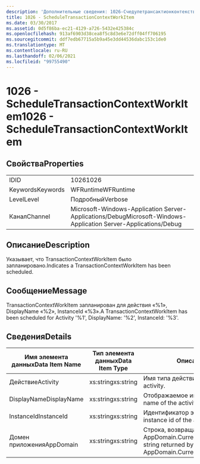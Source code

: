 ```yaml
---
description: 'Дополнительные сведения: 1026-Счедулетрансактионконтекстворкитем'
title: 1026 - ScheduleTransactionContextWorkItem
ms.date: 03/30/2017
ms.assetid: 0d5f86ba-ec21-4129-a726-5432e425384c
ms.openlocfilehash: 913af6903d38cea8f5c8d3e6e72dff04ff706195
ms.sourcegitcommit: ddf7edb67715a5b9a45e3dd44536dabc153c1de0
ms.translationtype: MT
ms.contentlocale: ru-RU
ms.lasthandoff: 02/06/2021
ms.locfileid: "99755490"
---
```

# <a name="1026---scheduletransactioncontextworkitem"></a><span data-ttu-id="a52a6-103">1026 - ScheduleTransactionContextWorkItem</span><span class="sxs-lookup"><span data-stu-id="a52a6-103">1026 - ScheduleTransactionContextWorkItem</span></span>

## <a name="properties"></a><span data-ttu-id="a52a6-104">Свойства</span><span class="sxs-lookup"><span data-stu-id="a52a6-104">Properties</span></span>  
  
|||  
|-|-|  
|<span data-ttu-id="a52a6-105">ID</span><span class="sxs-lookup"><span data-stu-id="a52a6-105">ID</span></span>|<span data-ttu-id="a52a6-106">1026</span><span class="sxs-lookup"><span data-stu-id="a52a6-106">1026</span></span>|  
|<span data-ttu-id="a52a6-107">Keywords</span><span class="sxs-lookup"><span data-stu-id="a52a6-107">Keywords</span></span>|<span data-ttu-id="a52a6-108">WFRuntime</span><span class="sxs-lookup"><span data-stu-id="a52a6-108">WFRuntime</span></span>|  
|<span data-ttu-id="a52a6-109">Level</span><span class="sxs-lookup"><span data-stu-id="a52a6-109">Level</span></span>|<span data-ttu-id="a52a6-110">Подробный</span><span class="sxs-lookup"><span data-stu-id="a52a6-110">Verbose</span></span>|  
|<span data-ttu-id="a52a6-111">Канал</span><span class="sxs-lookup"><span data-stu-id="a52a6-111">Channel</span></span>|<span data-ttu-id="a52a6-112">Microsoft-Windows-Application Server-Applications/Debug</span><span class="sxs-lookup"><span data-stu-id="a52a6-112">Microsoft-Windows-Application Server-Applications/Debug</span></span>|  
  
## <a name="description"></a><span data-ttu-id="a52a6-113">Описание</span><span class="sxs-lookup"><span data-stu-id="a52a6-113">Description</span></span>  

 <span data-ttu-id="a52a6-114">Указывает, что TransactionContextWorkItem было запланировано.</span><span class="sxs-lookup"><span data-stu-id="a52a6-114">Indicates a TransactionContextWorkItem has been scheduled.</span></span>  
  
## <a name="message"></a><span data-ttu-id="a52a6-115">Сообщение</span><span class="sxs-lookup"><span data-stu-id="a52a6-115">Message</span></span>  

 <span data-ttu-id="a52a6-116">TransactionContextWorkItem запланирован для действия «%1», DisplayName «%2», InstanceId «%3».</span><span class="sxs-lookup"><span data-stu-id="a52a6-116">A TransactionContextWorkItem has been scheduled for Activity '%1', DisplayName: '%2', InstanceId: '%3'.</span></span>  
  
## <a name="details"></a><span data-ttu-id="a52a6-117">Сведения</span><span class="sxs-lookup"><span data-stu-id="a52a6-117">Details</span></span>  
  
|<span data-ttu-id="a52a6-118">Имя элемента данных</span><span class="sxs-lookup"><span data-stu-id="a52a6-118">Data Item Name</span></span>|<span data-ttu-id="a52a6-119">Тип элемента данных</span><span class="sxs-lookup"><span data-stu-id="a52a6-119">Data Item Type</span></span>|<span data-ttu-id="a52a6-120">Описание</span><span class="sxs-lookup"><span data-stu-id="a52a6-120">Description</span></span>|  
|--------------------|--------------------|-----------------|  
|<span data-ttu-id="a52a6-121">Действие</span><span class="sxs-lookup"><span data-stu-id="a52a6-121">Activity</span></span>|<span data-ttu-id="a52a6-122">xs:string</span><span class="sxs-lookup"><span data-stu-id="a52a6-122">xs:string</span></span>|<span data-ttu-id="a52a6-123">Имя типа действия.</span><span class="sxs-lookup"><span data-stu-id="a52a6-123">The type name of the activity.</span></span>|  
|<span data-ttu-id="a52a6-124">DisplayName</span><span class="sxs-lookup"><span data-stu-id="a52a6-124">DisplayName</span></span>|<span data-ttu-id="a52a6-125">xs:string</span><span class="sxs-lookup"><span data-stu-id="a52a6-125">xs:string</span></span>|<span data-ttu-id="a52a6-126">Отображаемое имя действия.</span><span class="sxs-lookup"><span data-stu-id="a52a6-126">The display name of the activity.</span></span>|  
|<span data-ttu-id="a52a6-127">InstanceId</span><span class="sxs-lookup"><span data-stu-id="a52a6-127">InstanceId</span></span>|<span data-ttu-id="a52a6-128">xs:string</span><span class="sxs-lookup"><span data-stu-id="a52a6-128">xs:string</span></span>|<span data-ttu-id="a52a6-129">Идентификатор экземпляра действия.</span><span class="sxs-lookup"><span data-stu-id="a52a6-129">The instance id of the activity.</span></span>|  
|<span data-ttu-id="a52a6-130">Домен приложения</span><span class="sxs-lookup"><span data-stu-id="a52a6-130">AppDomain</span></span>|<span data-ttu-id="a52a6-131">xs:string</span><span class="sxs-lookup"><span data-stu-id="a52a6-131">xs:string</span></span>|<span data-ttu-id="a52a6-132">Строка, возвращаемая AppDomain.CurrentDomain.FriendlyName.</span><span class="sxs-lookup"><span data-stu-id="a52a6-132">The string returned by AppDomain.CurrentDomain.FriendlyName.</span></span>|
